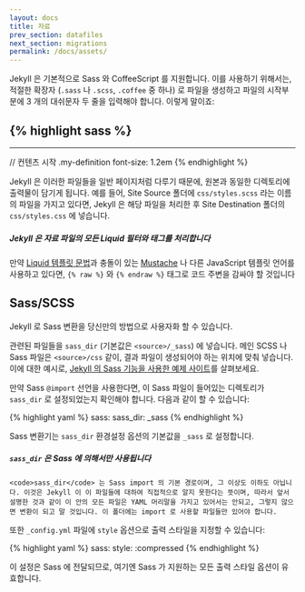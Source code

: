 ```yaml
---
layout: docs
title: 자료
prev_section: datafiles
next_section: migrations
permalink: /docs/assets/
---
```


Jekyll 은 기본적으로 Sass 와 CoffeeScript 를 지원합니다. 이를 사용하기 위해서는, 적절한 확장자 (`.sass` 나 `.scss`, `.coffee` 중 하나) 로 파일을 생성하고 파일의 시작부분에 3 개의 대쉬문자 두 줄을 입력해야 합니다. 이렇게 말이죠:

{% highlight sass %}
---
---

// 컨텐츠 시작
.my-definition
  font-size: 1.2em
{% endhighlight %}

Jekyll 은 이러한 파일들을 일반 페이지처럼 다루기 때문에, 원본과 동일한 디렉토리에 출력물이 담기게 됩니다. 예를 들어, Site Source 폴더에 `css/styles.scss` 라는 이름의 파일을 가지고 있다면, Jekyll 은 해당 파일을 처리한 후 Site Destination 폴더의 `css/styles.css` 에 넣습니다.

<div class="note info">
  <h5>Jekyll 은 자료 파일의 모든 Liquid 필터와 태그를 처리합니다</h5>
  <p>만약 <a href="/docs/templates/">Liquid 템플릿 문법</a>과 충돌이 있는 <a href="http://mustache.github.io">Mustache</a> 나 다른 JavaScript 템플릿 언어를 사용하고 있다면, <code>{&#37; raw &#37;}</code> 와 <code>{&#37; endraw &#37;}</code> 태그로 코드 주변을 감싸야 할 것입니다</p>
</div>

## Sass/SCSS

Jekyll 로 Sass 변환을 당신만의 방법으로 사용자화 할 수 있습니다.

관련된 파일들을 `sass_dir` (기본값은 `<source>/_sass`) 에 넣습니다. 메인 SCSS 나 Sass 파일은 `<source>/css` 같이, 결과 파일이 생성되어야 하는 위치에 맞춰 넣습니다. 이에 대한 예시로, [Jekyll 의 Sass 기능을 사용한 예제 사이트][example-sass]를 살펴보세요.

만약 Sass `@import` 선언을 사용한다면, 이 Sass 파일이 들어있는 디렉토리가 `sass_dir` 로 설정되었는지 확인해야 합니다. 다음과 같이 할 수 있습니다:

{% highlight yaml %}
sass:
    sass_dir: _sass
{% endhighlight %}

Sass 변환기는 `sass_dir` 환경설정 옵션의 기본값을 `_sass` 로 설정합니다.

[example-sass]: https://github.com/jekyll/jekyll-sass-converter/tree/master/example

<div class="note info">
  <h5><code>sass_dir</code> 은 Sass 에 의해서만 사용됩니다</h5>
  <p>

    <code>sass_dir</code> 는 Sass import 의 기본 경로이며, 그 이상도 이하도 아닙니다. 이것은 Jekyll 이 이 파일들에 대하여 직접적으로 알지 못한다는 뜻이며, 따라서 앞서 설명한 것과 같이 이 안의 모든 파일은 YAML 머리말을 가지고 있어서는 안되고, 그렇지 않으면 변환이 되고 말 것입니다. 이 폴더에는 import 로 사용할 파일들만 있어야 합니다.

  </p>
</div>

또한 `_config.yml` 파일에 `style` 옵션으로 출력 스타일을 지정할 수 있습니다:

{% highlight yaml %}
sass:
    style: :compressed
{% endhighlight %}

이 설정은 Sass 에 전달되므로, 여기엔 Sass 가 지원하는 모든 출력 스타일 옵션이 유효합니다.
